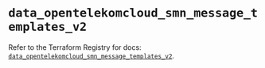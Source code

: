 # `data_opentelekomcloud_smn_message_templates_v2`

Refer to the Terraform Registry for docs: [`data_opentelekomcloud_smn_message_templates_v2`](https://registry.terraform.io/providers/opentelekomcloud/opentelekomcloud/1.36.45/docs/data-sources/smn_message_templates_v2).
